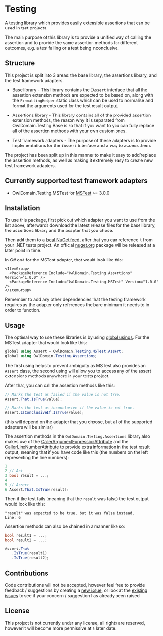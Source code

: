 Testing
===

A testing library which provides easily extensible assertions that can be used in test projects.

The main purpose of this library is to provide a unified way of calling the assertion
and to provide the same assertion methods for different outcomes, e.g. a test failing or
a test being inconclusive.



## Structure

This project is split into 3 areas: the base library, the assertions library, and the
test framework adapters.

- Base library - This library contains the `IAssert` interface that all the assertion
  extension methods are	expected to be based on, along with the `FormattingHelper` static 
  class which can be used to normalise and format the arguments used for the test result output.

- Assertions library - This library contains all of the provided assertion extension
  methods, the reason why it is separated from OwlDomain.Testing.Base is so that if you want to
  you can fully replace all of the assertion methods with your own custom ones.

- Test framework adapters - The purpose of these adapters is to provide implementations for
  the `IAssert` interface and a way to access them.

The project has been split up in this manner to make it easy to add/replace the assertion
methods, as well as making it extremely easy to create new test framework adapters.



## Currently supported test framework adapters

- OwlDomain.Testing.MSTest for [MSTest](https://github.com/microsoft/testfx) >= 3.0.0



## Installation

To use this package, first pick out which adapter you want to use from the list above,
afterwards download the latest release files for the base library, the assertions library
and the adapter that you chose. 

Then add them to a 
[local NuGet feed](https://learn.microsoft.com/en-us/nuget/hosting-packages/local-feeds),
after that you can reference it from your .NET tests project.
An official [nuget.org](https://www.nuget.org/) package will be released at a later point in time.

In C# and for the MSTest adapter, that would look like this:
```csproj
<ItemGroup>
  <PackageReference Include="OwlDomain.Testing.Assertions" Version="1.0.0" />
  <PackageReference Include="OwlDomain.Testing.MSTest" Version="1.0.0" />
</ItemGroup>
```
Remember to add any other dependencies that the testing framework requires as the adapter
only references the bare minimum it needs to in order to function.



## Usage

The optimal way to use these libraries is by using
[global usings](https://learn.microsoft.com/en-us/dotnet/csharp/language-reference/keywords/using-directive#global-modifier).
For the MSTest adapter that would look like this:
```csharp
global using Assert = OwlDomain.Testing.MSTest.Assert;
global using OwlDomain.Testing.Assertions;
```
The first using helps to prevent ambiguity as MSTest also provides an `Assert` class, the second
using will allow you to access any of the assert extensions methods anywhere in your tests project.

After that, you can call the assertion methods like this:
```csharp
// Marks the test as failed if the value is not true.
Assert.That.IsTrue(value);

// Marks the test as inconclusive if the value is not true.
Assert.IsConclusiveIf.IsTrue(value);
```
(this will depend on the adapter that you choose, but all of the supported adapters will be similar)

The assertion methods in the `OwlDomain.Testing.Assertions` library also makes use of the
[CallerArgumentExpressionAttribute](https://learn.microsoft.com/en-gb/dotnet/api/system.runtime.compilerservices.callerargumentexpressionattribute)
and the 
[CallerLineNumberAttribute](https://learn.microsoft.com/en-gb/dotnet/api/system.runtime.compilerservices.callerlinenumberattribute)
to provide extra information in the test result output, meaning that if you have
code like this (the numbers on the left representing the line numbers):
```csharp
1 
2 // Act
3 bool result = ...;
4 
5 // Assert
6 Assert.That.IsTrue(result);
```

Then if the test fails (meaning that the `result` was false) the test output would look like this:
```
"result" was expected to be true, but it was false instead.
Line: 6
```

Assertion methods can also be chained in a manner like so:
```csharp
bool result1 = ...;
bool result2 = ...;

Assert.That
   .IsTrue(result1)
   .IsTrue(result2);
```



## Contributions

Code contributions will not be accepted, however feel free to provide feedback / suggestions 
by creating a [new issue](https://github.com/Owl-Domain/Testing/issues/new), or look at 
the [existing issues](https://github.com/Owl-Domain/Testing/issues?q=) to see if your
concern / suggestion has already been raised.



## License

This project is not currently under any license, all rights are reserved, however it will become more
permissive at a later date.